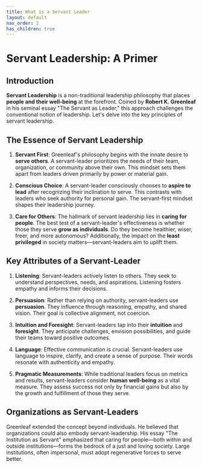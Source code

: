 ```yaml
---
title: What is a Servant Leader
layout: default
nav_order: 2
has_children: true
---
```


# Servant Leadership: A Primer

## Introduction

**Servant Leadership** is a non-traditional leadership philosophy that places **people and their well-being** at the forefront. Coined by **Robert K. Greenleaf** in his seminal essay "The Servant as Leader," this approach challenges the conventional notion of leadership. Let's delve into the key principles of servant leadership.

## The Essence of Servant Leadership

1. **Servant First**: Greenleaf's philosophy begins with the innate desire to **serve others**. A servant-leader prioritizes the needs of their team, organization, or community above their own. This mindset sets them apart from leaders driven primarily by power or material gain.

2. **Conscious Choice**: A servant-leader consciously chooses to **aspire to lead** after recognizing their inclination to serve. This contrasts with leaders who seek authority for personal gain. The servant-first mindset shapes their leadership journey.

3. **Care for Others**: The hallmark of servant leadership lies in **caring for people**. The best test of a servant-leader's effectiveness is whether those they serve **grow as individuals**. Do they become healthier, wiser, freer, and more autonomous? Additionally, the impact on the **least privileged** in society matters—servant-leaders aim to uplift them.

## Key Attributes of a Servant-Leader

1. **Listening**: Servant-leaders actively listen to others. They seek to understand perspectives, needs, and aspirations. Listening fosters empathy and informs their decisions.

2. **Persuasion**: Rather than relying on authority, servant-leaders use **persuasion**. They influence through reasoning, empathy, and shared vision. Their goal is collective alignment, not coercion.

3. **Intuition and Foresight**: Servant-leaders tap into their **intuition** and **foresight**. They anticipate challenges, envision possibilities, and guide their teams toward positive outcomes.

4. **Language**: Effective communication is crucial. Servant-leaders use language to inspire, clarify, and create a sense of purpose. Their words resonate with authenticity and empathy.

5. **Pragmatic Measurements**: While traditional leaders focus on metrics and results, servant-leaders consider **human well-being** as a vital measure. They assess success not only by financial gains but also by the growth and fulfillment of those they serve.

## Organizations as Servant-Leaders

Greenleaf extended the concept beyond individuals. He believed that organizations could also embody servant-leadership. His essay "The Institution as Servant" emphasized that caring for people—both within and outside institutions—forms the bedrock of a just and loving society. Large institutions, often impersonal, must adopt regenerative forces to serve better.



